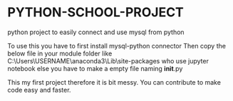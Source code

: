 # PYTHON-SCHOOL-PROJECT
python project to easily connect and use mysql from python

To use this you have to first install mysql-python connector
Then copy the below file in your module folder like C:\Users\USERNAME\anaconda3\Lib\site-packages who use jupyter notebook
else you have to make a empty file naming __init__.py 

This my first project therefore it is bit messy.
You can contribute to make code easy and faster.

